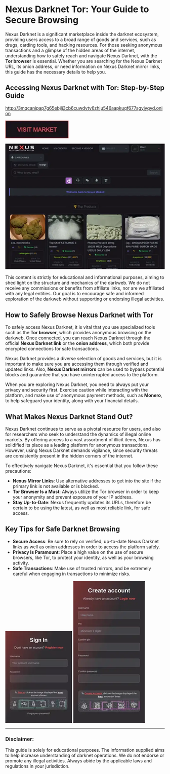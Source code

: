 # Nexus Darknet Tor: Your Guide to Secure Browsing

Nexus Darknet is a significant marketplace inside the darknet ecosystem, providing users access to a broad range of goods and services, such as drugs, carding tools, and hacking resources. For those seeking anonymous transactions and a glimpse of the hidden areas of the internet, understanding how to safely reach and navigate Nexus Darknet, with the **Tor browser** is essential. Whether you are searching for the Nexus Darknet URL, its onion address, or need information on Nexus Darknet mirror links, this guide has the necessary details to help you.

## Accessing Nexus Darknet with Tor: Step-by-Step Guide

http://3mqcanipap7g65ebjlj3cb6cuwdvtv6zhju546aapkuqf677sgyiyqyd.onion

[<img src="/resources/document.webp" width="200">](http://3mqcanipap7g65ebjlj3cb6cuwdvtv6zhju546aapkuqf677sgyiyqyd.onion)

<a href="http://3mqcanipap7g65ebjlj3cb6cuwdvtv6zhju546aapkuqf677sgyiyqyd.onion"><img src="/resources/cache.webp" alt="image" style="max-width: 100%;"></a>

This content is strictly for educational and informational purposes, aiming to shed light on the structure and mechanics of the darkweb. We do not receive any commissions or benefits from affiliate links, nor are we affiliated with any legal entities. Our goal is to encourage safe and informed exploration of the darkweb without supporting or endorsing illegal activities.

## How to Safely Browse Nexus Darknet with Tor

To safely access Nexus Darknet, it is vital that you use specialized tools such as the **Tor browser**, which provides anonymous browsing on the darkweb. Once connected, you can reach Nexus Darknet through the official **Nexus Darknet link** or the **onion address**, which both provide encrypted connections for safe transactions.

Nexus Darknet provides a diverse selection of goods and services, but it is important to make sure you are accessing them through verified and updated links. Also, **Nexus Darknet mirrors** can be used to bypass potential blocks and guarantee that you have uninterrupted access to the platform.

When you are exploring Nexus Darknet, you need to always put your privacy and security first. Exercise caution while interacting with the platform, and make use of anonymous payment methods, such as **Monero**, to help safeguard your identity, along with your financial details.

## What Makes Nexus Darknet Stand Out?

Nexus Darknet continues to serve as a pivotal resource for users, and also for researchers who seek to understand the dynamics of illegal online markets. By offering access to a vast assortment of illicit items, Nexus has solidified its place as a leading platform for anonymous transactions. However, using Nexus Darknet demands vigilance, since security threats are consistently present in the hidden corners of the internet.

To effectively navigate Nexus Darknet, it's essential that you follow these precautions:

-   **Nexus Mirror Links**: Use alternative addresses to get into the site if the primary link is not available or is blocked.
-   **Tor Browser Is a Must**: Always utilize the Tor browser in order to keep your anonymity and prevent exposure of your IP address.
-   **Stay Up-to-Date**: Nexus frequently updates its URLs, therefore be certain to be using the latest, as well as most reliable link, for safe access.

## Key Tips for Safe Darknet Browsing

-   **Secure Access**: Be sure to rely on verified, up-to-date Nexus Darknet links as well as onion addresses in order to access the platform safely.
-   **Privacy Is Paramount**: Place a high value on the use of secure browsers, like Tor, to protect your identity, as well as your browsing activity.
-   **Safe Transactions**: Make use of trusted mirrors, and be extremely careful when engaging in transactions to minimize risks.

<a href="http://3mqcanipap7g65ebjlj3cb6cuwdvtv6zhju546aapkuqf677sgyiyqyd.onion"><img src="/resources/widget.webp" alt="image" style="max-width: 100%;"></a>
<a href="http://3mqcanipap7g65ebjlj3cb6cuwdvtv6zhju546aapkuqf677sgyiyqyd.onion"><img src="/resources/footer.webp" alt="image" style="max-width: 100%;"></a>

---

### Disclaimer:

This guide is solely for educational purposes. The information supplied aims to help increase understanding of darknet operations. We do not endorse or promote any illegal activities. Always abide by the applicable laws and regulations in your jurisdiction.